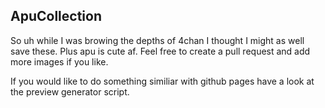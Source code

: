 ## ApuCollection
So uh while I was browing the depths of 4chan I thought I might as well save these. Plus apu is cute af. Feel free to create a pull request and add more images if you like. 

If you would like to do something similiar with github pages have a look at the preview generator script. 
